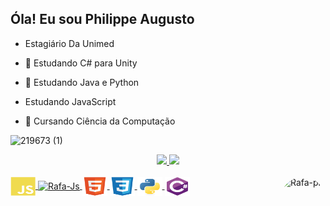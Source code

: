 ## Óla! Eu sou Philippe Augusto

-    Estagiário Da Unimed
- 🔭 Estudando C# para Unity

- 🌱 Estudando Java e Python
-    Estudando JavaScript
- 👯 Cursando Ciência da Computação


     
 ![219673 (1)](https://github.com/PhilippeAU/PhilippeAU/assets/92548685/79874818-f58a-41b9-9b3a-6d06f46807e2)
     


<div align="center">
  <a href="https://github.com/PhilippeAU">
  <img height="180em" src="https://github-readme-stats.vercel.app/api?username=PhilippeAU&show_icons=true&theme=tokyonight&include_all_commits=true&count_private=true"/>
  <img height="180em" src="https://github-readme-stats.vercel.app/api/top-langs/?username=PhilippeAU&layout=compact&langs_count=7&theme=tokyonight"/>
</div>
  
  <div style="display: inline_block"><br>
  <img align="center" alt="Philippe-Js" height="30" width="40" src="https://raw.githubusercontent.com/devicons/devicon/master/icons/javascript/javascript-plain.svg">
  <img align="center" alt="Rafa-Js" height="30" width="40" src="https://cdn.jsdelivr.net/gh/devicons/devicon/icons/java/java-original-wordmark.svg">
  <img align="center" alt="Rafa-HTML" height="30" width="40" src="https://raw.githubusercontent.com/devicons/devicon/master/icons/html5/html5-original.svg">
  <img align="center" alt="Rafa-CSS" height="30" width="40" src="https://raw.githubusercontent.com/devicons/devicon/master/icons/css3/css3-original.svg">
  <img align="center" alt="Rafa-Python" height="30" width="40" src="https://raw.githubusercontent.com/devicons/devicon/master/icons/python/python-original.svg">
  <img align="center" alt="Rafa-Csharp" height="30" width="40" src="https://raw.githubusercontent.com/devicons/devicon/master/icons/csharp/csharp-original.svg">
  <img align="right" alt="Rafa-pic" height="150" style="border-radius:50px;" src="https://cdn.discordapp.com/attachments/693260241520820275/909136488556556338/unknown.png">
</div>
  
  ##
